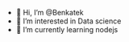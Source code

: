 - 👋 Hi, I’m @Benkatek
- 👀 I’m interested in Data science
- 🌱 I’m currently learning nodejs



<!---
Benkatek/Benkatek is a ✨ special ✨ repository because its `README.md` (this file) appears on your GitHub profile.
You can click the Preview link to take a look at your changes.
--->
